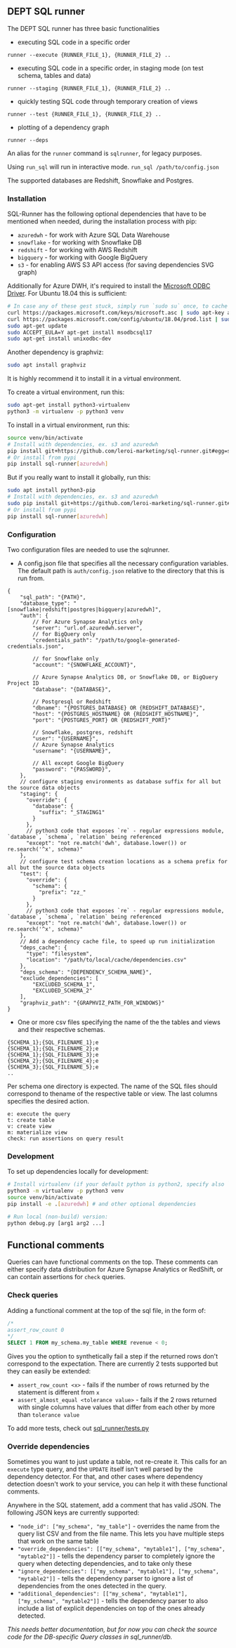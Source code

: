 ## DEPT SQL runner

The DEPT SQL runner has three basic functionalities

* executing SQL code in a specific order
```
runner --execute {RUNNER_FILE_1}, {RUNNER_FILE_2} ..
```
* executing SQL code in a specific order, in staging mode (on test schema, 
tables and data)
```
runner --staging {RUNNER_FILE_1}, {RUNNER_FILE_2} ..
```

* quickly testing SQL code through temporary creation of views
```
runner --test {RUNNER_FILE_1}, {RUNNER_FILE_2} ..
```
* plotting of a dependency graph
```
runner --deps
```

An alias for the `runner` command is `sqlrunner`, for legacy purposes.

Using `run_sql` will run in interactive mode. `run_sql /path/to/config.json`

The supported databases are Redshift, Snowflake and Postgres.

### Installation

SQL-Runner has the following optional dependencies that have to be mentioned when needed, during the installation process with pip:
* `azuredwh` - for work with Azure SQL Data Warehouse
* `snowflake` - for working with Snowflake DB
* `redshift` - for working with AWS Redshift
* `bigquery` - for working with Google BigQuery
* `s3` - for enabling AWS S3 API access (for saving dependencies SVG graph)

Additionally for Azure DWH, it's required to install the [Microsoft ODBC Driver](https://docs.microsoft.com/en-us/sql/connect/odbc/linux-mac/installing-the-microsoft-odbc-driver-for-sql-server?view=sql-server-2017). For Ubuntu 18.04 this is sufficient:
```sh
# In case any of these gest stuck, simply run `sudo su` once, to cache the password, then exit using Ctrl+D
curl https://packages.microsoft.com/keys/microsoft.asc | sudo apt-key add -
curl https://packages.microsoft.com/config/ubuntu/18.04/prod.list | sudo tee /etc/apt/sources.list.d/mssql-release.list > /dev/null
sudo apt-get update
sudo ACCEPT_EULA=Y apt-get install msodbcsql17
sudo apt-get install unixodbc-dev
```

Another dependency is graphviz:
```sh
sudo apt install graphviz
```

It is highly recommend it to install it in a virtual environment.

To create a virtual environment, run this:
```sh
sudo apt-get install python3-virtualenv
python3 -m virtualenv -p python3 venv
```

To install in a virtual environment, run this:
```sh
source venv/bin/activate
# Install with dependencies, ex. s3 and azuredwh
pip install git+https://github.com/leroi-marketing/sql-runner.git#egg=sql-runner[azuredwh]
# Or install from pypi
pip install sql-runner[azuredwh]
```

But if you really want to install it globally, run this:
```sh
sudo apt install python3-pip
# Install with dependencies, ex. s3 and azuredwh
sudo pip install git+https://github.com/leroi-marketing/sql-runner.git#egg=sql-runner[azuredwh]
# Or install from pypi
pip install sql-runner[azuredwh]
```

### Configuration
Two configuration files are needed to use the sqlrunner.
* A config.json file that specifies all the necessary configuration variables. The default path is `auth/config.json` relative to the directory that this is run from.
```
{
    "sql_path": "{PATH}",
    "database_type": "[snowflake|redshift|postgres|bigquery|azuredwh]",
    "auth": {
        // For Azure Synapse Analytics only
        "server": "url.of.azuredwh.server",
        // for BigQuery only
        "credentials_path": "/path/to/google-generated-credentials.json",

        // for Snowflake only
        "account": "{SNOWFLAKE_ACCOUNT}",

        // Azure Synapse Analytics DB, or Snowflake DB, or BigQuery Project ID
        "database": "{DATABASE}",

        // Postgresql or Redshift
        "dbname": "{POSTGRES_DATABASE} OR {REDSHIFT_DATABASE}",
        "host": "{POSTGRES_HOSTNAME} OR {REDSHIFT_HOSTNAME}",
        "port": "{POSTGRES_PORT} OR {REDSHIFT_PORT}"

        // Snowflake, postgres, redshift
        "user": "{USERNAME}",
        // Azure Synapse Analytics
        "username": "{USERNAME}",

        // All except Google BigQuery
        "password": "{PASSWORD}",
    },
    // configure staging environments as database suffix for all but the source data objects
    "staging": {
      "override": {
        "database": {
          "suffix": "_STAGING1"
        }
      },
      // python3 code that exposes `re` - regular expressions module, `database`, `schema`, `relation` being referenced
      "except": "not re.match('dwh', database.lower()) or re.search('^x', schema)"
    },
    // configure test schema creation locations as a schema prefix for all but the source data objects
    "test": {
      "override": {
        "schema": {
          "prefix": "zz_"
        }
      },
      // python3 code that exposes `re` - regular expressions module, `database`, `schema`, `relation` being referenced
      "except": "not re.match('dwh', database.lower()) or re.search('^x', schema)"
    },
    // Add a dependency cache file, to speed up run initialization
    "deps_cache": {
      "type": "filesystem",
      "location": "/path/to/local/cache/dependencies.csv"
    },
    "deps_schema": "{DEPENDENCY_SCHEMA_NAME}",
    "exclude_dependencies": [
        "EXCLUDED_SCHEMA_1",
        "EXCLUDED_SCHEMA_2"
    ],
    "graphviz_path": "{GRAPHVIZ_PATH_FOR_WINDOWS}"
}
```
* One or more csv files specifying the name of the the tables and views and their respective schemas.
 ```
 {SCHEMA_1};{SQL_FILENAME_1};e
 {SCHEMA_1};{SQL_FILENAME_2};e
 {SCHEMA_1};{SQL_FILENAME_3};e
 {SCHEMA_2};{SQL_FILENAME_4};e
 {SCHEMA_3};{SQL_FILENAME_5};e
 ..
 ```
Per schema one directory is expected. The name of the SQL files should correspond to thename of the respective table or view. The last columns specifies the desired action.
 ```
 e: execute the query
 t: create table
 v: create view
 m: materialize view
 check: run assertions on query result
 ```

### Development

To set up dependencies locally for development:
```sh
# Install virtualenv (if your default python is python2, specify also `-p python3`)
python3 -m virtualenv -p python3 venv
source venv/bin/activate
pip install -e .[azuredwh] # and other optional dependencies

# Run local (non-build) version:
python debug.py [arg1 arg2 ...]
```

## Functional comments

Queries can have functional comments on the top. These comments can either specify data distribution for Azure Synapse Analytics or RedShift, or can contain assertions for `check` queries.

### Check queries
Adding a functional comment at the top of the sql file, in the form of:
```sql
/*
assert_row_count 0
*/
SELECT 1 FROM my_schema.my_table WHERE revenue < 0;
```
Gives you the option to synthetically fail a step if the returned rows don't correspond to the expectation. There are currently 2 tests supported but they can easily be extended:

* `assert_row_count <x>` - fails if the number of rows returned by the statement is different from `x`
* `assert_almost_equal <tolerance value>` - fails if the 2 rows returned with single columns have values that differ from each other by more than `tolerance value`

To add more tests, check out [sql_runner/tests.py](blob/master/sql_runner/tests.py)


### Override dependencies

Sometimes you want to just update a table, not re-create it. This calls for an `execute` type query, and the `UPDATE` itself isn't well parsed by the dependency detector. For that, and other cases where dependency detection doesn't work to your service, you can help it with these functional comments.

Anywhere in the SQL statement, add a comment that has valid JSON. The following JSON keys are currently supported:

* `"node_id": ["my_schema", "my_table"]` - overrides the name from the query list CSV and from the file name. This lets you have multiple steps that work on the same table
* `"override_dependencies": [["my_schema", "mytable1"], ["my_schema", "mytable2"]]` - tells the dependency parser to completely ignore the query when detecting dependencies, and to take only these
* `"ignore_dependencies": [["my_schema", "mytable1"], ["my_schema", "mytable2"]]` - tells the dependency parser to ignore a list of dependencies from the ones detected in the query.
* `"additional_dependencies": [["my_schema", "mytable1"], ["my_schema", "mytable2"]]` - tells the dependency parser to also include a list of explicit dependencies on top of the ones already detected.



*This needs better documentation, but for now you can check the source code for the DB-specific Query classes in sql_runner/db.*
